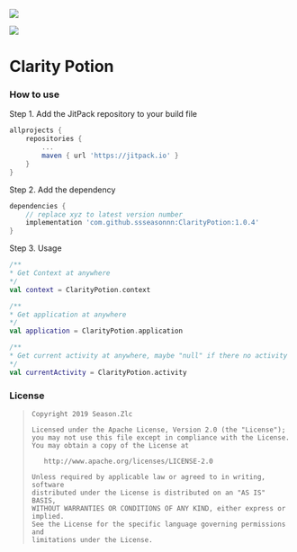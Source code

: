 ![](Clarity_Potion.png)

[![](https://jitpack.io/v/ssseasonnn/ClarityPotion.svg)](https://jitpack.io/#ssseasonnn/ClarityPotion)

# Clarity Potion

### How to use

Step 1. Add the JitPack repository to your build file
```gradle
allprojects {
    repositories {
        ...
        maven { url 'https://jitpack.io' }
    }
}
```

Step 2. Add the dependency

```gradle
dependencies {
    // replace xyz to latest version number
    implementation 'com.github.ssseasonnn:ClarityPotion:1.0.4'
}
```

Step 3. Usage


```kotlin
/**
* Get Context at anywhere
*/
val context = ClarityPotion.context

/**
* Get application at anywhere
*/
val application = ClarityPotion.application

/**
* Get current activity at anywhere, maybe "null" if there no activity
*/
val currentActivity = ClarityPotion.activity
```


### License

> ```
> Copyright 2019 Season.Zlc
>
> Licensed under the Apache License, Version 2.0 (the "License");
> you may not use this file except in compliance with the License.
> You may obtain a copy of the License at
>
>    http://www.apache.org/licenses/LICENSE-2.0
>
> Unless required by applicable law or agreed to in writing, software
> distributed under the License is distributed on an "AS IS" BASIS,
> WITHOUT WARRANTIES OR CONDITIONS OF ANY KIND, either express or implied.
> See the License for the specific language governing permissions and
> limitations under the License.
> ```
